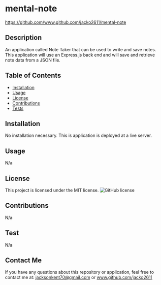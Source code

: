 # mental-note
https://github.com/www.github.com/jacko2611/mental-note
## Description
An application called Note Taker that can be used to write and save notes. This application will use an Express.js back end and will save and retrieve note data from a JSON file.
## Table of Contents
* [Installation](#installation)
* [Usage](#usage)
* [License](#license)
* [Contributions](#contribution)
* [Tests](#testing)
## Installation
No installation necessary. This is application is deployed at a live server.
## Usage
N/a
## License
This project is licensed under the MIT license.
![GitHub license](https://img.shields.io/badge/license-MIT-blue.svg)
## Contributions
N/a
## Test
N/a
## Contact Me
If you have any questions about this repository or application, feel free to contact me at:
jacksonkent70@gmail.com or www.github.com/jacko2611

    
